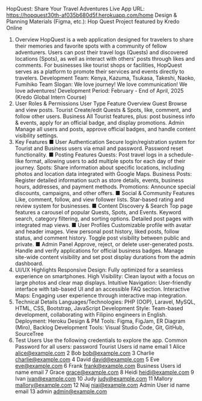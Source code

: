 HopQuest: Share Your Travel Adventures
Live App URL: https://hopquest30th-af035b680d5f.herokuapp.com/home
Design & Planning Materials (Figma, etc.): Hop Quest Project featured by Kredo Online
1. Overview
HopQuest is a web application designed for travelers to share their memories and favorite spots with a community of fellow adventurers. Users can post their travel logs (Quests) and discovered locations (Spots), as well as interact with others' posts through likes and comments. For businesses like tourist shops or facilities, HopQuest serves as a platform to promote their services and events directly to travelers.
Development Team: Kenya, Kazuma, Tsukasa, Takeshi, Naoko, Fumihiko
Team Slogan: We love journey! We love communication! We love adventures!
Development Period: February - End of April, 2025 (Kredo Global Intern Course)
2. User Roles & Permissions
User Type	Feature Overview
Guest	Browse and view posts.
Tourist	Create/edit Quests & Spots, like, comment, and follow other users.
Business	All Tourist features, plus: post business info & events, apply for an official badge, and display promotions.
Admin	Manage all users and posts, approve official badges, and handle content visibility settings.
3. Key Features
■ User Authentication
Secure login/registration system for Tourist and Business users via email and password.
Password reset functionality.
■ Posting Features
Quests: Post travel logs in a schedule-like format, allowing users to add multiple spots for each day of their journey.
Spots: Share information about specific locations, including photos and location data integrated with Google Maps.
Business Posts: Register detailed information such as store details, events, business hours, addresses, and payment methods.
Promotions: Announce special discounts, campaigns, and other offers.
■ Social & Community Features
Like, comment, follow, and view follower lists.
Star-based rating and review system for businesses.
■ Content Discovery & Search
Top page features a carousel of popular Quests, Spots, and Events.
Keyword search, category filtering, and sorting options.
Detailed post pages with integrated map views.
■ User Profiles
Customizable profile with avatar and header images.
View personal post history, liked posts, follow status, and comment history.
Toggle post visibility between public and private.
■ Admin Panel
Approve, reject, or delete user-generated posts.
Handle and verify applications for official business badges.
Manage site-wide content visibility and set post display durations from the admin dashboard.
4. UI/UX Highlights
Responsive Design: Fully optimized for a seamless experience on smartphones.
High Visibility: Clean layout with a focus on large photos and clear map displays.
Intuitive Navigation: User-friendly interface with tab-based UI and an accessible FAQ section.
Interactive Maps: Engaging user experience through interactive map integration.
5. Technical Details
Languages/Technologies: PHP (OOP), Laravel, MySQL, HTML, CSS, Bootstrap, JavaScript
Development Style: Team-based development, collaborating with Filipino engineers in English.
Deployment: Heroku
Design & PM Tools: Figma, FigJam, ER Diagram (Miro), Backlog
Development Tools: Visual Studio Code, Git, GitHub, SourceTree
6. Test Users
Use the following credentials to explore the app.
Common Password for all users: password
Tourist Users
id	name	email
1	Alice	alice@example.com
2	Bob	bob@example.com
3	Charlie	charlie@example.com
4	David	david@example.com
5	Eve	eve@example.com
6	Frank	frank@example.com
Business Users
id	name	email
7	Grace	grace@example.com
8	Heidi	heidi@example.com
9	Ivan	ivan@example.com
10	Judy	judy@example.com
11	Mallory	mallory@example.com
12	Niaj	niaj@example.com
Admin User
id	name	email
13	admin	admin@example.com
